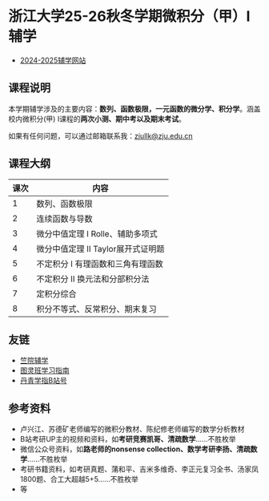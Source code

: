 # 浙江大学25-26秋冬学期微积分（甲）I辅学

- [2024-2025辅学网站](https://yuanhongyi.github.io/zjucalc24/) 

## 课程说明

本学期辅学涉及的主要内容：**数列、函数极限，一元函数的微分学、积分学**。涵盖校内微积分(甲) I课程的**两次小测、期中考以及期末考试**。

如果有任何问题，可以通过邮箱联系我：zjullk@zju.edu.cn


## 课程大纲


|课次|内容|
|---|---|
|1| 数列、函数极限|   
|2| 连续函数与导数|
|3| 微分中值定理 I Rolle、辅助多项式|
|4| 微分中值定理 II Taylor展开式证明题|
|5| 不定积分 I 有理函数和三角有理函数|
|6| 不定积分 II 换元法和分部积分法|
|7| 定积分综合 |
|8| 积分不等式、反常积分、期末复习|

## 友链

- [竺院辅学](https://ckc-agc.bowling233.top/) 
- [图灵班学习指南](https://zju-turing.github.io/TuringCourses/)
- [丹青学指B站号](https://space.bilibili.com/389626435)

## 参考资料

- 卢兴江、苏德矿老师编写的微积分教材、陈纪修老师编写的数学分析教材
- B站考研UP主的视频和资料，如**考研竞赛凯哥、清疏数学**……不胜枚举
- 微信公众号资料，如**路老师的nonsense collection、数学考研李扬、清疏数学**……不胜枚举
- 考研书籍资料，如考研真题、蒲和平、吉米多维奇、李正元复习全书、汤家凤1800题、合工大超越5+5……不胜枚举
- 等

